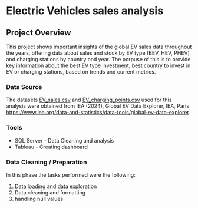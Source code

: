 # Electric Vehicles sales analysis

## Project Overview 

This project shows important insights of the global EV sales data throughout the years, offering data about sales and stock by EV type (BEV, HEV, PHEV) and charging stations by country and year. The porpuse of this is to provide key information about the best EV type investment, best country to invest in EV or charging stations, based on trends and current metrics.

### Data Source

The datasets [EV_sales.csv](https://github.com/diegoislasm/Data_projects/blob/main/EV_sales.csv) and [EV_charging_points.csv](https://github.com/diegoislasm/Data_projects/blob/main/EV_charging_points.csv) used for this analysis were obtained from IEA (2024), Global EV Data Explorer, IEA, Paris https://www.iea.org/data-and-statistics/data-tools/global-ev-data-explorer.

### Tools

- SQL Server - Data Cleaning and analysis
- Tableau - Creating dashboard

### Data Cleaning / Preparation

In this phase  the tasks performed were the following:

1. Data loading and data exploration
2. Data cleaning and formatting
3. handling null values
